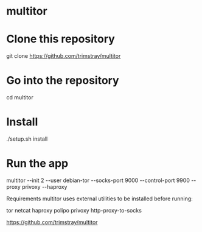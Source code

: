 # multitor
 
# Clone this repository
git clone https://github.com/trimstray/multitor

# Go into the repository
cd multitor

# Install
./setup.sh install

# Run the app
multitor --init 2 --user debian-tor --socks-port 9000 --control-port 9900 --proxy privoxy --haproxy


Requirements
multitor uses external utilities to be installed before running:

tor
netcat
haproxy
polipo
privoxy
http-proxy-to-socks

https://github.com/trimstray/multitor
